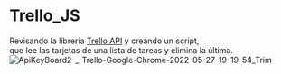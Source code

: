# Trello_JS
Revisando la librería [Trello API](https://github.com/norberteder/trello) y creando un script,   
que lee las tarjetas de una lista de tareas y elimina la última.
![ApiKeyBoard2-_-Trello-Google-Chrome-2022-05-27-19-19-54_Trim](https://user-images.githubusercontent.com/97483147/170802674-20b0da63-9895-4ee8-b292-fb240bc1677d.gif)
